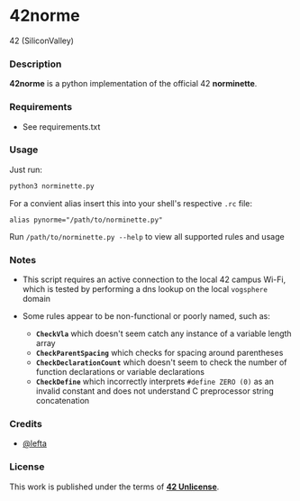 # **42norme**

42 (SiliconValley)

### **Description**

**42norme** is a python implementation of the official 42 **norminette**.

### **Requirements**

+ See requirements.txt

### **Usage**

Just run:

```bash
python3 norminette.py
```

For a convient alias insert this into your shell's respective `.rc` file:

`alias pynorme="/path/to/norminette.py"`

Run `/path/to/norminette.py --help` to view all supported rules and usage

### **Notes**

+ This script requires an active connection to the local 42 campus Wi-Fi, which is tested by performing a dns lookup on the local `vogsphere` domain

+ Some rules appear to be non-functional or poorly named, such as:
  * **`CheckVla`** which doesn't seem catch any instance of a variable length array
  * **`CheckParentSpacing`** which checks for spacing around parentheses
  * **`CheckDeclarationCount`** which doesn't seem to check the number of function declarations or variable declarations
  * **`CheckDefine`** which incorrectly interprets `#define ZERO (0)` as an invalid constant and does not understand C preprocessor string concatenation

### **Credits**

+ [@lefta](https://github.com/lefta)

### **License**

This work is published under the terms of **[42 Unlicense](https://github.com/gcamerli/42unlicense)**.

